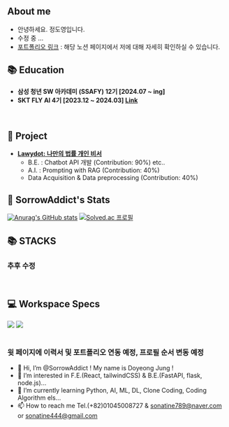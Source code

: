 ## About me
- 안녕하세요. 정도영입니다.
- 수정 중 ...
- [포트폴리오 링크](https://thin-dance-ef7.notion.site/0b310714bd6e48a5a68f636202c1b4dc?pvs=74) : 해당 노션 페이지에서 저에 대해 자세히 확인하실 수 있습니다.

## 📚 Education

- **삼성 청년 SW 아카데미 (SSAFY) 12기 [2024.07 ~ ing]**
- **SKT FLY AI 4기 [2023.12 ~ 2024.03] [Link](https://github.com/SorrowAddict/SK-FLY-AI)**
<br> 

## 📌 Project

- **[Lawydot: 나만의 법률 개인 비서](https://github.com/SorrowAddict/SKT_Lawydot_project)**
  - B.E. : Chatbot API 개발 (Contribution: 90%) etc..
  - A.I. : Prompting with RAG (Contribution: 40%)
  - Data Acquisition & Data preprocessing (Contribution: 40%)

## 📝 SorrowAddict's Stats

[![Anurag's GitHub stats](https://github-readme-stats.vercel.app/api?username=SorrowAddict)](https://github.com/anuraghazra/github-readme-stats)  [![Solved.ac
프로필](http://mazassumnida.wtf/api/v2/generate_badge?boj=sorrowaddict)](https://solved.ac/sorrowaddict)
<br>

## 📚 STACKS
### 추후 수정

<!--
<div>  
  <img src="https://img.shields.io/badge/python-3776AB?style=for-the-badge&logo=python&logoColor=white"> 
  <img src="https://img.shields.io/badge/flask-000000?style=for-the-badge&logo=flask&logoColor=white">
  <img src="https://img.shields.io/badge/pytorch-EE4C2C?style=for-the-badge&logo=pytorch&logoColor=white">
  <img src="https://img.shields.io/badge/tensorflow-FF6F00?style=for-the-badge&logo=tensorflow&logoColor=white">
  <img src="https://img.shields.io/badge/opencv-5C3EE8?style=for-the-badge&logo=opencv&logoColor=black">
  <br>
  
  <img src="https://img.shields.io/badge/html5-E34F26?style=for-the-badge&logo=html5&logoColor=white"> 
  <img src="https://img.shields.io/badge/css-1572B6?style=for-the-badge&logo=css3&logoColor=white"> 
  <img src="https://img.shields.io/badge/javascript-F7DF1E?style=for-the-badge&logo=javascript&logoColor=black"> 
  <img src="https://img.shields.io/badge/jquery-0769AD?style=for-the-badge&logo=jquery&logoColor=white">
  <img src="https://img.shields.io/badge/bootstrap-7952B3?style=for-the-badge&logo=bootstrap&logoColor=white">
  <br>

  <img src="https://img.shields.io/badge/react-61DAFB?style=for-the-badge&logo=react&logoColor=black"> 
  <img src="https://img.shields.io/badge/typescript-3178C6?style=for-the-badge&logo=typescript&logoColor=white">
  <img src="https://img.shields.io/badge/node.js-339933?style=for-the-badge&logo=Node.js&logoColor=black">
  <img src="https://img.shields.io/badge/express-000000?style=for-the-badge&logo=express&logoColor=white"> 
  <img src="https://img.shields.io/badge/fastapi-009688?style=for-the-badge&logo=fastapi&logoColor=white"> 
  <img src="https://img.shields.io/badge/fastapi-009688?style=for-the-badge&logo=fastapi&logoColor=white"> 
  <img src="https://img.shields.io/badge/axios-5A29E4?style=for-the-badge&logo=axios&logoColor=white"> 
  <img src="https://img.shields.io/badge/npm-CB3837?style=for-the-badge&logo=npm&logoColor=white">
  <br>

  <img src="https://img.shields.io/badge/linux-FCC624?style=for-the-badge&logo=linux&logoColor=black"> 
  <img src="https://img.shields.io/badge/amazon ec2-FF9900?style=for-the-badge&logo=amazonec2&logoColor=black"> 
  <img src="https://img.shields.io/badge/azure-FF9900?style=for-the-badge&logo=amazonec2&logoColor=black"> 
  <img src="https://img.shields.io/badge/nginx-009639?style=for-the-badge&logo=nginx&logoColor=white">
  <br>
  
  <img src="https://img.shields.io/badge/github-181717?style=for-the-badge&logo=github&logoColor=white">
  <img src="https://img.shields.io/badge/git-F05032?style=for-the-badge&logo=git&logoColor=white">
  <br>
</div>
-->
<br>

## 💻 Workspace Specs

<div>
  <img src="https://img.shields.io/badge/Intel-Core_i7_13700k-0071C5?style=for-the-badge&logo=intel&logoColor=white">  
  <img src="https://img.shields.io/badge/NVIDIA-RTX3070Ti-76B900?style=for-the-badge&logo=nvidia&logoColor=white">
</div>
<br>

### 윗 페이지에 이력서 및 포트폴리오 연동 예정, 프로필 순서 변동 예정
- 👋 Hi, I’m @SorrowAddict ! My name is Doyeong Jung !
- 👀 I’m interested in F.E.(React, tailwindCSS) & B.E.(FastAPI, flask, node.js)...
- 🌱 I’m currently learning Python, AI, ML, DL, Clone Coding, Coding Algorithm els...
- 📫 How to reach me Tel.(+82)01045008727 & sonatine789@naver.com or sonatine444@gmail.com
<!---
SorrowAddict/SorrowAddict is a ✨ special ✨ repository because its `README.md` (this file) appears on your GitHub profile.
You can click the Preview link to take a look at your changes.
--->
